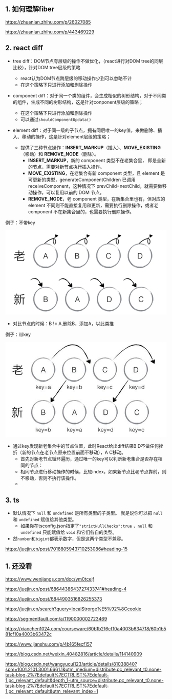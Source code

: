 

## 1. 如何理解fiber

https://zhuanlan.zhihu.com/p/26027085

https://zhuanlan.zhihu.com/p/443469229



## 2. react diff

+ tree diff：DOM节点夸层级的操作不做优化，（react进行对DOM tree的同层比较），针对DOM tree层级的策略
  + react认为DOM节点跨层级的移动操作少到可以忽略不计
  + 在这个策略下只进行添加和删除操作

+ component diff：对于同一个类的组件，会生成相似的树形结构，对于不同类的组件，生成不同的树形结构，这是针对conponent层级的策略；
  + 在这个策略下只进行添加和删除操作
  + 可以通过`shouldComponentUpdata()`
+ element diff：对于同一级的子节点，拥有同层唯一的key值，来做删除、插入、移动的操作，这是针对element层级的策略；
  + 提供了三种节点操作：**INSERT_MARKUP**（插入）、**MOVE_EXISTING**（移动）和 **REMOVE_NODE**（删除）。
    + **INSERT_MARKUP**，新的 component 类型不在老集合里， 即是全新的节点，需要对新节点执行插入操作。
    + **MOVE_EXISTING**，在老集合有新 component 类型，且 element 是可更新的类型，generateComponentChildren 已调用 receiveComponent，这种情况下 prevChild=nextChild，就需要做移动操作，可以复用以前的 DOM 节点。
    + **REMOVE_NODE**，老 component 类型，在新集合里也有，但对应的 element 不同则不能直接复用和更新，需要执行删除操作，或者老 component 不在新集合里的，也需要执行删除操作。

例子：不带key

![preview](面试题1.assets/7541670c089b84c59b84e9438e92a8e9_r.jpg)

+ 对比节点的时候：B != A,删除B，添加A，以此类推

例子：带key

![preview](面试题1.assets/c0aa97d996de5e7f1069e97ca3accfeb_r.jpg)

+ 通过key发现新老集合中的节点位置，此时React给出diff结果B D不做任何挫折（新的节点在老节点原来位置前面不移动），A C移动。
  + 首先对新老节点循环遍历，通过唯一的key可以判断新老集合是否存在相同的节点：
  + 相同节点进行移动操作的时候，比较index，如果新节点比老节点靠前，则不移动，否则不执行该操作。
  + 





## 3. ts

+ 默认情况下 `null` 和 `undefined` 是所有类型的子类型。 就是说你可以把 `null` 和 `undefined` 赋值给其他类型。
  + 如果你在tsconfig.json指定了`"strictNullChecks":true` ，`null` 和 `undefined` 只能赋值给 `void` 和它们各自的类型。
+ 然`number`和`bigint`都表示数字，但是这两个类型不兼容。





https://juejin.cn/post/7018805943710253086#heading-15









## 1. 还没看

https://www.wenjiangs.com/doc/ym0tcejf



https://juejin.cn/post/6864438643727433741#heading-4

https://juejin.cn/post/6844903516826255373

https://juejin.cn/search?query=localStrorge%E5%92%8Ccookie

https://segmentfault.com/a/1190000002723469

https://xiaochen1024.com/courseware/60b1b2f6cf10a4003b634718/60b1b581cf10a4003b63472c



https://www.jianshu.com/p/4b165fecf157



https://blog.csdn.net/weixin_40482816/article/details/114140909



https://blog.csdn.net/wangyucui123/article/details/81038840?spm=1001.2101.3001.6661.1&utm_medium=distribute.pc_relevant_t0.none-task-blog-2%7Edefault%7ECTRLIST%7Edefault-1.pc_relevant_default&depth_1-utm_source=distribute.pc_relevant_t0.none-task-blog-2%7Edefault%7ECTRLIST%7Edefault-1.pc_relevant_default&utm_relevant_index=1